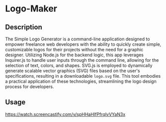 # Logo-Maker

## Description

The Simple Logo Generator is a command-line application designed to empower freelance web developers with the ability to quickly create simple, customizable logos for their projects without the need for a graphic designer. Utilizing Node.js for the backend logic, this app leverages Inquirer.js to handle user inputs through the command line, allowing for the selection of text, colors, and shapes. SVG.js is employed to dynamically generate scalable vector graphics (SVG) files based on the user's specifications, resulting in a downloadable `logo.svg` file. This tool embodies a practical application of these technologies, streamlining the logo design process for developers.

## Usage
https://watch.screencastify.com/v/spHHaHIfPfrqIvVYaN3x